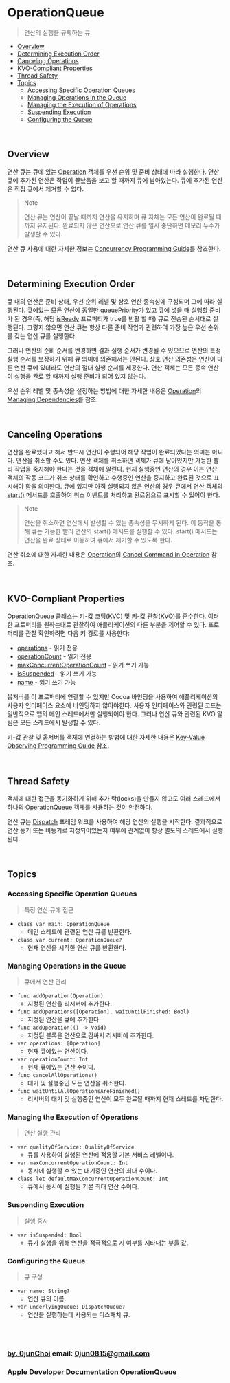 # OperationQueue
> 연산의 실행을 규제하는 큐.


* [Overview](#overview)
* [Determining Execution Order](#determining-execution-order)
* [Canceling Operations](#canceling-operations)
* [KVO-Compliant Properties](#kvo-compliant-properties)
* [Thread Safety](#thread-safety)
* [Topics](#topics)
    * [Accessing Specific Operation Queues](#accessing-specific-operation-queues)
    * [Managing Operations in the Queue](#managing-operations-in-the-queue)
    * [Managing the Execution of Operations](#managing-the-execution-of-operations)
    * [Suspending Execution](#suspending-execution)
    * [Configuring the Queue](#configuring-the-queue)


&nbsp;    
## Overview
연산 큐는 큐에 있는 [Operation](https://developer.apple.com/documentation/foundation/operation) 객체를 우선 순위 및 준비 상태에 따라 실행한다. 연산 큐에 추가된 연산은 작업이 끝났음을 보고 할 때까지 큐에 남아있는다. 큐에 추가된 연산은 직접 큐에서 제거할 수 없다.


> Note
>
> 연산 큐는 연산이 끝날 때까지 연산을 유지하며 큐 자체는 모든 연산이 완료될 때까지 유지된다. 완료되지 않은 연산으로 연산 큐를 일시 중단하면 메모리 누수가 발생할 수 있다.


연산 큐 사용에 대한 자세한 정보는 [Concurrency Programming Guide](https://developer.apple.com/library/archive/documentation/General/Conceptual/ConcurrencyProgrammingGuide/Introduction/Introduction.html#//apple_ref/doc/uid/TP40008091)를 참조한다.


&nbsp;
## Determining Execution Order
큐 내의 연산은 준비 상태, 우선 순위 레벨 및 상호 연산 종속성에 구성되며 그에 따라 실행된다. 큐에있는 모든 연산에 동일한 [queuePriority](https://developer.apple.com/documentation/foundation/operation/1411204-queuepriority)가 있고 큐에 넣을 때 실행할 준비가 된 경우(즉, 해당 [isReady](https://developer.apple.com/documentation/foundation/operation/1412992-isready) 프로퍼티가 true를 반활 할 때) 큐로 전송된 순서대로 실행된다. 그렇지 않으면 연산 큐는 항상 다른 준비 작업과 관련하여 가장 높은 우선 순위를 갖는 연산 큐를 실행한다.


그러나 연산의 준비 순서를 변경하면 결과 실행 순서가 변경될 수 있으므로 연산의 특정 실행 순서를 보장하기 위해 큐 의미에 의존해서는 안된다. 상호 연산 의존성은 연산이 다른 연산 큐에 있더라도 연산의 절대 실행 순서를 제공한다. 연산 객체는 모든 종속 연산이 실행을 완료 할 때까지 실행 준비가 되어 있지 않는다. 


우선 순위 레벨 및 종속성을 설정하는 방법에 대한 자세한 내용은 [Operation](https://developer.apple.com/documentation/foundation/operation)의 [Managing Dependencies](https://developer.apple.com/documentation/foundation/operation#1661485)를 참조.


&nbsp;
## Canceling Operations
연산을 완료했다고 해서 반드시 연산이 수행되어 해당 작업이 완료되었다는 의미는 아니다. 연산을 취소할 수도 있다. 연산 객체를 취소하면 객체가 큐에 남아있지만 가능한 빨리 작업을 중지해야 한다는 것을 객체에 알린다. 현재 실행중인 연산의 경우 이는 연산 객체의 작동 코드가 취소 상태를 확인하고 수행중인 연산을 중지하고 완료된 것으로 표시해야 함을 의미한다. 큐에 있지만 아직 실행되지 않은 연산의 경우 큐에서 연산 객체의 [start()](https://developer.apple.com/documentation/foundation/operation/1416837-start) 메서드를 호출하여 취소 이벤트를 처리하고 완료됨으로 표시할 수 있어야 한다.


> Note
>
> 연산을 취소하면 연산에서 발생할 수 있는 종속성을 무시하게 된다. 이 동작을 통해 큐는 가능한 빨리 연산의 start() 메서드를 실행할 수 있다. start() 메서드는 연산을 완료 상태로 이동하여 큐에서 제거할 수 있도록 한다.


연산 취소에 대한 자세한 내용은 [Operation](https://developer.apple.com/documentation/foundation/operation)의 [Cancel Command in Operation](https://developer.apple.com/documentation/foundation/operation#1661262) 참조.


&nbsp;      
## KVO-Compliant Properties
OperationQueue 클래스는 키-값 코딩(KVC) 및 키-값 관찰(KVO)를 준수한다. 이러한 프로퍼티를 원하는대로 관찰하여 애플리케이션의 다른 부분을 제어할 수 있다. 프로퍼티를 관찰 확인하려면 다음 키 경로를 사용한다:
* [operations](https://developer.apple.com/documentation/foundation/operationqueue/1415168-operations) - 읽기 전용
* [operationCount](https://developer.apple.com/documentation/foundation/operationqueue/1415115-operationcount) - 읽기 전용
* [maxConcurrentOperationCount](https://developer.apple.com/documentation/foundation/operationqueue/1414982-maxconcurrentoperationcount) - 읽기 쓰기 가능
* [isSuspended](https://developer.apple.com/documentation/foundation/operationqueue/1415909-issuspended) - 읽기 쓰기 가능
* [name](https://developer.apple.com/documentation/foundation/operationqueue/1418063-name) - 읽기 쓰기 가능


옵저버를 이 프로퍼티에 연결할 수 있지만 Cocoa 바인딩을 사용하여 애플리케이션의 사용자 인터페이스 요소에 바인딩하지 않아야한다. 사용자 인터페이스와 관련된 코드는 일반적으로 앱의 메인 스레드에서만 실행되어야 한다. 그러나 연산 큐와 관련된 KVO 알림은 모든 스레드에서 발생할 수 있다.


키-값 관찰 및 옵저버를 객체에 연결하는 방법에 대한 자세한 내용은 [Key-Value Observing Programming Guide](https://developer.apple.com/library/archive/documentation/Cocoa/Conceptual/KeyValueObserving/KeyValueObserving.html#//apple_ref/doc/uid/10000177i) 참조.


&nbsp;
## Thread Safety
객체에 대한 접근을 동기화하기 위해 추가 락(locks)을 만들지 않고도 여러 스레드에서 하나의 OperationQueue 객체를 사용하는 것이 안전하다.


연산 큐는 [Dispatch](https://developer.apple.com/documentation/dispatch) 프레임 워크를 사용하여 해당 연산의 실행을 시작한다. 결과적으로 연산 동기 또는 비동기로 지정되어있는지 여부에 관계없이 항상 별도의 스레드에서 실행된다.


&nbsp;      
## Topics
### Accessing Specific Operation Queues
> 특정 연산 큐에 접근

* `class var main: OperationQueue`
    * 메인 스레드에 관련된 연산 큐를 반환한다.
* `class var current: OperationQueue?`
    * 현재 연산을 시작한 연산 큐를 반환한다.


### Managing Operations in the Queue
> 큐에서 연산 관리

* `func addOperation(Operation)`
    * 지정된 연산을 리시버에 추가한다.
* `func addOperations([Operation], waitUntilFinished: Bool)`
    * 지정된 연산을 큐에 추가한다.
* `func addOperation(() -> Void)`
    * 지정된 블록을 연산으로 감싸서 리시버에 추가한다.
* `var operations: [Operation]`
    * 현재 큐에있는 연산이다.
* `var operationCount: Int`
    * 현재 큐에있는 연산 수이다.
* `func cancelAllOperations()`
    * 대기 및 실행중인 모든 연산을 취소한다.
* `func waitUntilAllOperationsAreFinished()`
    * 리시버의 대기 및 실행중인 연산이 모두 완료될 때까지 현재 스레드를 차단한다.


### Managing the Execution of Operations
> 연산 실행 관리

* `var qualityOfService: QualityOfService`
    * 큐를 사용하여 실행된 연산에 적용할 기본 서비스 레벨이다.
* `var maxConcurrentOperationCount: Int`
    * 동시에 실행할 수 있는 대기중인 연산의 최대 수이다.
* `class let defaultMaxConcurrentOperationCount: Int`
    * 큐에서 동시에 실행될 기본 최대 연산 수이다.


### Suspending Execution
> 실행 중지

* `var isSuspended: Bool`
    * 큐가 실행을 위해 연산을 적극적으로 지 여부를 지타내는 부울 값.


### Configuring the Queue
> 큐 구성

* `var name: String?`
    * 연산 큐의 이름.
* `var underlyingQueue: DispatchQueue?`
    * 연산을 실행하는데 사용되는 디스패치 큐.


&nbsp;      
&nbsp;      
### [by. 0junChoi](https://github.com/0jun0815) email: <0jun0815@gmail.com>
### [Apple Developer Documentation OperationQueue](https://developer.apple.com/documentation/foundation/operationqueue)
